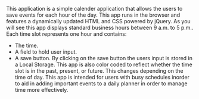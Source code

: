 This application is a simple calender application that allows the users to save events for each hour of the day. This app runs in the browser and features a dynamically updated HTML and CSS powered by jQuery.
As you will see this app displays standard business hours between 9 a.m. to 5 p.m.. Each time slot represents one hour and contains:
- The time.
- A field to hold user input.
- A save button.
By clicking on the save button the users input is stored in a Local Storage. 
This app is also color coded to reflect whether the time slot is in the past, present,
or future. This changes depending on the time of day.
This app is intended for users with busy schedules inorder to aid in adding 
important events to a daily planner in order to manage time more effectively. 